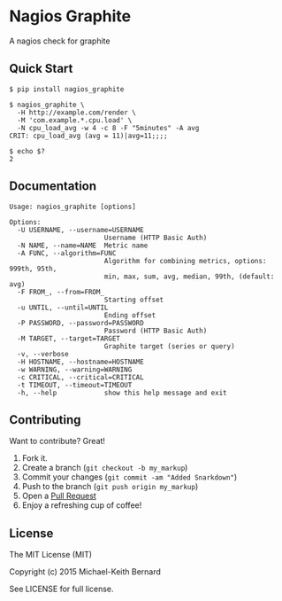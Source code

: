 # Nagios Graphite

A nagios check for graphite

## Quick Start

```shell
$ pip install nagios_graphite

$ nagios_graphite \
  -H http://example.com/render \
  -M 'com.example.*.cpu.load' \
  -N cpu_load_avg -w 4 -c 8 -F "5minutes" -A avg
CRIT: cpu_load_avg (avg = 11)|avg=11;;;;

$ echo $?
2
```

## Documentation

```
Usage: nagios_graphite [options]

Options:
  -U USERNAME, --username=USERNAME
                        Username (HTTP Basic Auth)
  -N NAME, --name=NAME  Metric name
  -A FUNC, --algorithm=FUNC
                        Algorithm for combining metrics, options: 999th, 95th,
                        min, max, sum, avg, median, 99th, (default: avg)
  -F FROM_, --from=FROM_
                        Starting offset
  -u UNTIL, --until=UNTIL
                        Ending offset
  -P PASSWORD, --password=PASSWORD
                        Password (HTTP Basic Auth)
  -M TARGET, --target=TARGET
                        Graphite target (series or query)
  -v, --verbose
  -H HOSTNAME, --hostname=HOSTNAME
  -w WARNING, --warning=WARNING
  -c CRITICAL, --critical=CRITICAL
  -t TIMEOUT, --timeout=TIMEOUT
  -h, --help            show this help message and exit
```

## Contributing

Want to contribute? Great!

1. Fork it.
2. Create a branch (`git checkout -b my_markup`)
3. Commit your changes (`git commit -am "Added Snarkdown"`)
4. Push to the branch (`git push origin my_markup`)
5. Open a [Pull Request][1]
6. Enjoy a refreshing cup of coffee!

## License

The MIT License (MIT)

Copyright (c) 2015 Michael-Keith Bernard

See LICENSE for full license.

[1]: http://github.com/segfaultax/nagios_graphite/pulls
